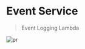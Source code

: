 # Event Service

> Event Logging Lambda

![pr](https://github.com/github/docs/actions/workflows/pr.yml/badge.svg)